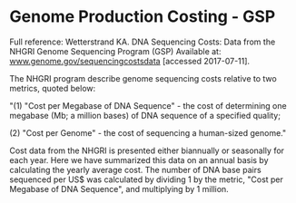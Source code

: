 # Genome Production Costing - GSP

Full reference: Wetterstrand KA. DNA Sequencing Costs: Data from the NHGRI Genome Sequencing Program (GSP) Available at: www.genome.gov/sequencingcostsdata [accessed 2017-07-11].

The NHGRI program describe genome sequencing costs relative to two metrics, quoted below:

"(1) "Cost per Megabase of DNA Sequence" - the cost of determining one megabase (Mb; a million bases) of DNA sequence of a specified quality;

(2) "Cost per Genome" - the cost of sequencing a human-sized genome."

Cost data from the NHGRI is presented either biannually or seasonally for each year. Here we have summarized this data on an annual basis by calculating the yearly average cost.
The number of DNA base pairs sequenced per US$ was calculated by dividing 1 by the metric, "Cost per Megabase of DNA Sequence", and multiplying by 1 million.